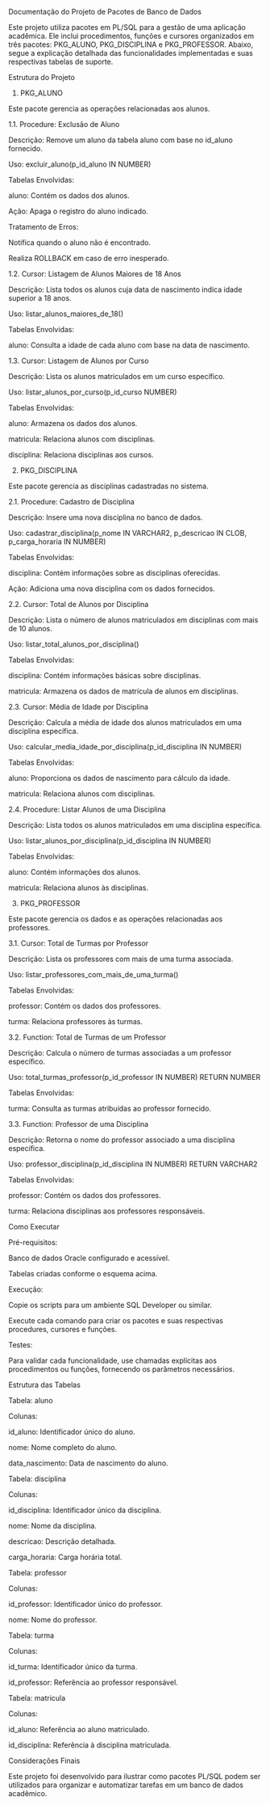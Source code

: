 Documentação do Projeto de Pacotes de Banco de Dados

Este projeto utiliza pacotes em PL/SQL para a gestão de uma aplicação acadêmica. Ele inclui procedimentos, funções e cursores organizados em três pacotes: PKG_ALUNO, PKG_DISCIPLINA e PKG_PROFESSOR. Abaixo, segue a explicação detalhada das funcionalidades implementadas e suas respectivas tabelas de suporte.

Estrutura do Projeto

1. PKG_ALUNO

Este pacote gerencia as operações relacionadas aos alunos.

1.1. Procedure: Exclusão de Aluno

Descrição: Remove um aluno da tabela aluno com base no id_aluno fornecido.

Uso: excluir_aluno(p_id_aluno IN NUMBER)

Tabelas Envolvidas:

aluno: Contém os dados dos alunos.

Ação: Apaga o registro do aluno indicado.

Tratamento de Erros:

Notifica quando o aluno não é encontrado.

Realiza ROLLBACK em caso de erro inesperado.

1.2. Cursor: Listagem de Alunos Maiores de 18 Anos

Descrição: Lista todos os alunos cuja data de nascimento indica idade superior a 18 anos.

Uso: listar_alunos_maiores_de_18()

Tabelas Envolvidas:

aluno: Consulta a idade de cada aluno com base na data de nascimento.

1.3. Cursor: Listagem de Alunos por Curso

Descrição: Lista os alunos matriculados em um curso específico.

Uso: listar_alunos_por_curso(p_id_curso NUMBER)

Tabelas Envolvidas:

aluno: Armazena os dados dos alunos.

matricula: Relaciona alunos com disciplinas.

disciplina: Relaciona disciplinas aos cursos.

2. PKG_DISCIPLINA

Este pacote gerencia as disciplinas cadastradas no sistema.

2.1. Procedure: Cadastro de Disciplina

Descrição: Insere uma nova disciplina no banco de dados.

Uso: cadastrar_disciplina(p_nome IN VARCHAR2, p_descricao IN CLOB, p_carga_horaria IN NUMBER)

Tabelas Envolvidas:

disciplina: Contém informações sobre as disciplinas oferecidas.

Ação: Adiciona uma nova disciplina com os dados fornecidos.

2.2. Cursor: Total de Alunos por Disciplina

Descrição: Lista o número de alunos matriculados em disciplinas com mais de 10 alunos.

Uso: listar_total_alunos_por_disciplina()

Tabelas Envolvidas:

disciplina: Contém informações básicas sobre disciplinas.

matricula: Armazena os dados de matrícula de alunos em disciplinas.

2.3. Cursor: Média de Idade por Disciplina

Descrição: Calcula a média de idade dos alunos matriculados em uma disciplina específica.

Uso: calcular_media_idade_por_disciplina(p_id_disciplina IN NUMBER)

Tabelas Envolvidas:

aluno: Proporciona os dados de nascimento para cálculo da idade.

matricula: Relaciona alunos com disciplinas.

2.4. Procedure: Listar Alunos de uma Disciplina

Descrição: Lista todos os alunos matriculados em uma disciplina específica.

Uso: listar_alunos_por_disciplina(p_id_disciplina IN NUMBER)

Tabelas Envolvidas:

aluno: Contém informações dos alunos.

matricula: Relaciona alunos às disciplinas.

3. PKG_PROFESSOR

Este pacote gerencia os dados e as operações relacionadas aos professores.

3.1. Cursor: Total de Turmas por Professor

Descrição: Lista os professores com mais de uma turma associada.

Uso: listar_professores_com_mais_de_uma_turma()

Tabelas Envolvidas:

professor: Contém os dados dos professores.

turma: Relaciona professores às turmas.

3.2. Function: Total de Turmas de um Professor

Descrição: Calcula o número de turmas associadas a um professor específico.

Uso: total_turmas_professor(p_id_professor IN NUMBER) RETURN NUMBER

Tabelas Envolvidas:

turma: Consulta as turmas atribuídas ao professor fornecido.

3.3. Function: Professor de uma Disciplina

Descrição: Retorna o nome do professor associado a uma disciplina específica.

Uso: professor_disciplina(p_id_disciplina IN NUMBER) RETURN VARCHAR2

Tabelas Envolvidas:

professor: Contém os dados dos professores.

turma: Relaciona disciplinas aos professores responsáveis.

Como Executar

Pré-requisitos:

Banco de dados Oracle configurado e acessível.

Tabelas criadas conforme o esquema acima.

Execução:

Copie os scripts para um ambiente SQL Developer ou similar.

Execute cada comando para criar os pacotes e suas respectivas procedures, cursores e funções.

Testes:

Para validar cada funcionalidade, use chamadas explícitas aos procedimentos ou funções, fornecendo os parâmetros necessários.

Estrutura das Tabelas

Tabela: aluno

Colunas:

id_aluno: Identificador único do aluno.

nome: Nome completo do aluno.

data_nascimento: Data de nascimento do aluno.

Tabela: disciplina

Colunas:

id_disciplina: Identificador único da disciplina.

nome: Nome da disciplina.

descricao: Descrição detalhada.

carga_horaria: Carga horária total.

Tabela: professor

Colunas:

id_professor: Identificador único do professor.

nome: Nome do professor.

Tabela: turma

Colunas:

id_turma: Identificador único da turma.

id_professor: Referência ao professor responsável.

Tabela: matricula

Colunas:

id_aluno: Referência ao aluno matriculado.

id_disciplina: Referência à disciplina matriculada.

Considerações Finais

Este projeto foi desenvolvido para ilustrar como pacotes PL/SQL podem ser utilizados para organizar e automatizar tarefas em um banco de dados acadêmico. 
